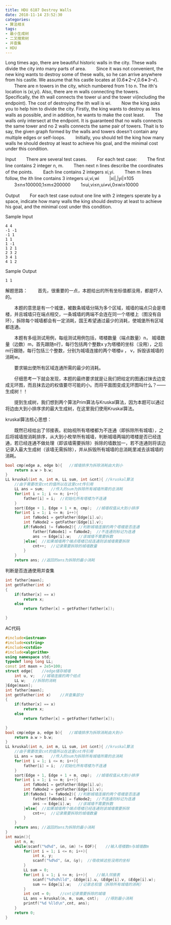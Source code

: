 ```yaml
---
title: HDU 6187 Destroy Walls
date: 2018-11-14 23:52:30
categories: 
- 算法相关
tags:
- 最小生成树
- 二叉搜索树
- 并查集
- HDU
---
```


Long times ago, there are beautiful historic walls in the city. These walls divide the city into many parts of area.
　　Since it was not convenient, the new king wants to destroy some of these walls, so he can arrive anywhere from his castle. We assume that his castle locates at (0.6∗2–√,0.6∗3–√).
　　There are n towers in the city, which numbered from 1 to n. The ith's location is (xi,yi). Also, there are m walls connecting the towers. Specifically, the ith wall connects the tower ui and the tower vi(including the endpoint). The cost of destroying the ith wall is wi.
　　Now the king asks you to help him to divide the city. Firstly, the king wants to destroy as less walls as possible, and in addition, he wants to make the cost least.
　　The walls only intersect at the endpoint. It is guaranteed that no walls connects the same tower and no 2 walls connects the same pair of towers. Thait is to say, the given graph formed by the walls and towers doesn't contain any multiple edges or self-loops.
　　Initially, you should tell the king how many walls he should destroy at least to achieve his goal, and the minimal cost under this condition.

 

Input
　　There are several test cases.
　　For each test case:
　　The first line contains 2 integer n, m.
　　Then next n lines describe the coordinates of the points.
　　Each line contains 2 integers xi,yi.
　　Then m lines follow, the ith line contains 3 integers ui,vi,wi
　　|xi|,|yi|≤105
　　3≤n≤100000,1≤m≤200000
　　1≤ui,vi≤n,ui≠vi,0≤wi≤10000

Output
　　For each test case outout one line with 2 integers sperate by a space, indicate how many walls the king should destroy at least to achieve his goal, and the minimal cost under this condition.

Sample Input

```
4 4
-1 -1
-1 1
1 1
1 -1
1 2 1
2 3 2
3 4 1
4 1 2
```

Sample Output

```
1 1
```

解题思路：
　　首先，很重要的一点，本题给出的所有坐标值都没用，都是吓人的。

　　本题的意思是有一个城堡，被数条城墙分隔为多个区域，城墙的端点只会是塔楼，并且城墙只在端点相交，一条城墙的两端不会连在同一个塔楼上（图没有自环），拆除每个城墙都会有一定消耗，国王希望通过最少的消耗，使城堡所有区域都连通。

　　本题有多组测试用例，每组测试用例包括，塔楼数量（端点数量）n， 城墙数量（边数）m，首先跟随n行，每行包括两个整数x y为塔楼的坐标（没用），之后m行跟随，每行包括三个整数，分别为城墙连接的两个塔楼u ， v，拆毁该城墙的消耗w。

　　要求输出使所有区域连通所需的最少的消耗。

　　仔细思考一下就会发现，本题的最终要求就是让我们把给定的图通过抹去边变成无环图，而且抹去边的权值要尽可能的小。而将平面图变成无环图叫什么？——生成树！！

　　提到生成树，我们想到两个算法Prim算法与Kruskal算法，因为本题可以通过将边由大到小排序求的最大生成树，在这里我们使用Kruskal算法。

kruskal算法核心思想：　　

　　既然已经给出了邻接表。初始视所有塔楼都为不连通（即拆除所有城墙），之后将城墙按消耗排序，从大到小枚举所有城墙，判断城墙两端的塔楼是否已经连通，若已经连通不做处理（即该墙需要拆除）拆除的墙数加一，若不连通则将该边记录入最大生成树（该墙无需拆除），并从拆毁所有城墙的总消耗里减去该城墙的消耗。

```c++
bool cmp(edge a, edge b){   //城墙排序为拆除消耗由大到小
    return a.w > b.w;
}
LL kruskal(int n, int m, LL sum, int &cnt){ //kruskal算法
    //由于需要改变cnt的值所以在这里cnt传引用
    LL ans = sum;   //传入的sum为拆除所有城墙所需的总消耗
    for(int i = 1; i <= n; i++){
        father[i] = i;  //初始化所有塔楼为不连通
    }
    sort(Edge + 1, Edge + 1 + m, cmp);  //城墙权值从大到小排序
    for(int i = 1; i <= m; i++){
        int faNode1 = getFather(Edge[i].u);
        int faNode2 = getFather(Edge[i].v);
        if(faNode1 != faNode2){ //判断城墙连接的两个塔楼是否连通
            father[faNode1] = faNode2;  //不连通则标记为连通
            ans -= Edge[i].w;   //该城墙不需要拆数
        }else{  //如果城墙两个端点塔楼已经连通则该城墙需要拆除
            cnt++;  //记录需要拆除的城墙数量
        }
    }
    return ans; //返回的ans为拆除的最小消耗
```

 判断是否连通使用并查集 

```c++
int father[maxn];
int getFather(int x)
{
    if(father[x] == x)
        return x;
    else
        return father[x] = getFather(father[x]);

}
```

 AC代码

```c++
#include<iostream>
#include<cstring>
#include<cstdio>
#include<algorithm>
using namespace std;
typedef long long LL;
const int maxn = 2e5+100;
struct edge{    //edge储存城墙
    int u, v;   //城墙连接的两个结点
    LL w;   //拆除的消耗
}Edge[maxn];
int father[maxn];
int getFather(int x)    //并查集部分
{
    if(father[x] == x)
        return x;
    else
        return father[x] = getFather(father[x]);

}
bool cmp(edge a, edge b){   //城墙排序为拆除消耗由大到小
    return a.w > b.w;
}
LL kruskal(int n, int m, LL sum, int &cnt){ //kruskal算法
    //由于需要改变cnt的值所以在这里cnt传引用
    LL ans = sum;   //传入的sum为拆除所有城墙所需的总消耗
    for(int i = 1; i <= n; i++){
        father[i] = i;  //初始化所有塔楼为不连通
    }
    sort(Edge + 1, Edge + 1 + m, cmp);  //城墙权值从大到小排序
    for(int i = 1; i <= m; i++){
        int faNode1 = getFather(Edge[i].u);
        int faNode2 = getFather(Edge[i].v);
        if(faNode1 != faNode2){ //判断城墙连接的两个塔楼是否连通
            father[faNode1] = faNode2;  //不连通则标记为连通
            ans -= Edge[i].w;   //该城墙不需要拆数
        }else{  //如果城墙两个端点塔楼已经连通则该城墙需要拆除
            cnt++;  //记录需要拆除的城墙数量
        }
    }
    return ans; //返回的ans为拆除的最小消耗
}
int main(){
    int n, m;
    while(scanf("%d%d", &n, &m) != EOF){    //输入塔楼数n与城墙数m
        for(int i = 1; i <= n; i++){
            int x, y;
            scanf("%d%d", &x, &y);  //吸收掉这些没用的坐标
        }
        LL sum = 0;
        for(int i = 1; i <= m; i++){    //输入邻接表
            scanf("%d%d%lld", &Edge[i].u, &Edge[i].v, &Edge[i].w);
            sum += Edge[i].w;   //记录总权值（拆除所有城墙的消耗）
        }
        int cnt = 0;    //cnt记录需要拆除的城墙
        LL ans = kruskal(n, m, sum, cnt);   //得到最小消耗
        printf("%d %lld\n",cnt, ans);
    }
	return 0;
}
```
